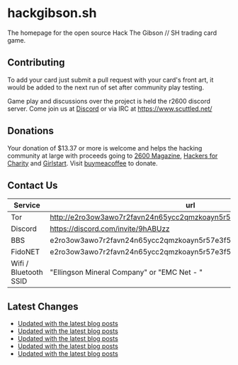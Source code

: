 # hackgibson.sh
The homepage for the open source Hack The Gibson // SH trading card game.


## Contributing

To add your card just submit a pull request with your card's front art, it would be added to the next run of set after community play testing.

Game play and discussions over the project is held the r2600 discord server. Come join us at [Discord](https://discord.com/invite/9hABUzz) or via IRC at https://www.scuttled.net/


## Donations

Your donation of $13.37 or more is welcome and helps the hacking community at large with proceeds going to [2600 Magazine](https://2600.com/), [Hackers for Charity](https://hackersforcharity.org) and [Girlstart](https://girlstart.org).  Visit [buymeacoffee](https://www.buymeacoffee.com/hackgibson.sh) to donate.


## Contact Us

Service | url
-|-
Tor | http://e2ro3ow3awo7r2favn24n65ycc2qmzkoayn5r57e3f56nvjwdcgg32ad.onion
Discord | https://discord.com/invite/9hABUzz
BBS | e2ro3ow3awo7r2favn24n65ycc2qmzkoayn5r57e3f56nvjwdcgg32ad.onion:23
FidoNET | e2ro3ow3awo7r2favn24n65ycc2qmzkoayn5r57e3f56nvjwdcgg32ad.onion:24554
Wifi / Bluetooth SSID | "Ellingson Mineral Company" or "EMC Net - <fidonet address>"

## Latest Changes
<!-- BLOG-POST-LIST:START -->
- [Updated with the latest blog posts](https://github.com/DFW2600/hackgibson.sh/commit/27b2c38f182ea30c4c06a60c2aa0402e91e2a837)
- [Updated with the latest blog posts](https://github.com/DFW2600/hackgibson.sh/commit/cd0edf0b2b104d9f965b52699c97ef0da1396ffd)
- [Updated with the latest blog posts](https://github.com/DFW2600/hackgibson.sh/commit/a67b089d462302eca889a8ae63e8d5f88c81bd6d)
- [Updated with the latest blog posts](https://github.com/DFW2600/hackgibson.sh/commit/2101d8598bb1bdaca2172672216fcbb0cfc0ae60)
- [Updated with the latest blog posts](https://github.com/DFW2600/hackgibson.sh/commit/c6a9a1fdd1069f8e528bbe0081cb599fa9bda8e6)
<!-- BLOG-POST-LIST:END -->

